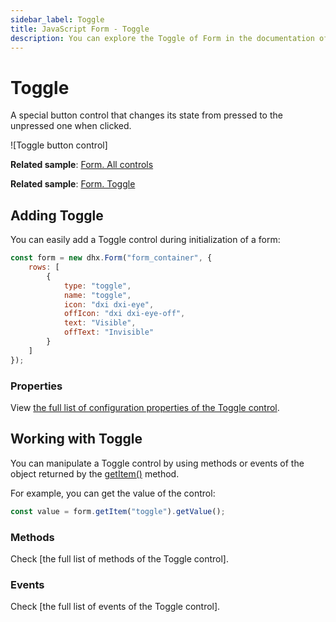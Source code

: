 ```yaml
---
sidebar_label: Toggle
title: JavaScript Form - Toggle 
description: You can explore the Toggle of Form in the documentation of the DHTMLX JavaScript UI library. Browse developer guides and API reference, try out code examples and live demos, and download a free 30-day evaluation version of DHTMLX Suite.
---
```


# Toggle

A special button control that changes its state from pressed to the unpressed one when clicked.

![Toggle button control]

**Related sample**: [Form. All controls](https://snippet.dhtmlx.com/6lsarcjc)

**Related sample**: [Form. Toggle](https://snippet.dhtmlx.com/ap3ilv0i)

## Adding Toggle

You can easily add a Toggle control during initialization of a form:

~~~js
const form = new dhx.Form("form_container", {
    rows: [
		{            
            type: "toggle",
            name: "toggle",
            icon: "dxi dxi-eye",
            offIcon: "dxi dxi-eye-off",
            text: "Visible",
            offText: "Invisible"
        }
    ]
});
~~~

### Properties

View [the full list of configuration properties of the Toggle control](form/api/toggle/api_toggle_properties.md).

## Working with Toggle

You can manipulate a Toggle control by using methods or events of the object returned by the [getItem()](form/api/form_getitem_method.md) method.

For example, you can get the value of the control:

~~~js
const value = form.getItem("toggle").getValue();
~~~

### Methods

Check [the full list of methods of the Toggle control].

### Events

Check [the full list of events of the Toggle control].